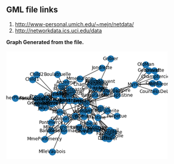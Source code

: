 ## GML file links

1. http://www-personal.umich.edu/~mejn/netdata/
2. http://networkdata.ics.uci.edu/data

**Graph Generated from the file.**</br></br>
![Graph](labels.png)
